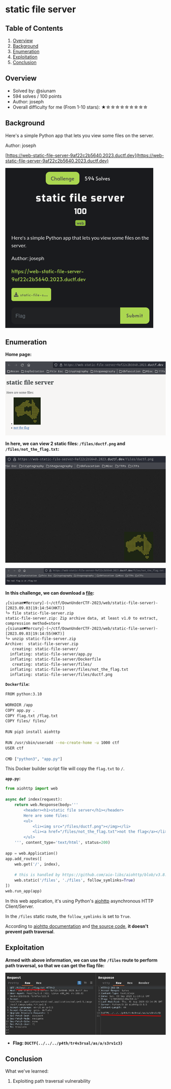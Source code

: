 # static file server

## Table of Contents

1. [Overview](#overview)
2. [Background](#background)
3. [Enumeration](#enumeration)
4. [Exploitation](#exploitation)
5. [Conclusion](#conclusion)

## Overview

- Solved by: @siunam
- 594 solves / 100 points
- Author: joseph
- Overall difficulty for me (From 1-10 stars): ★☆☆☆☆☆☆☆☆☆

## Background

Here's a simple Python app that lets you view some files on the server.

Author: joseph

[https://web-static-file-server-9af22c2b5640.2023.ductf.dev](https://web-static-file-server-9af22c2b5640.2023.ductf.dev)

![](https://github.com/siunam321/CTF-Writeups/blob/main/DownUnderCTF-2023/images/Pasted%20image%2020230903191218.png)

## Enumeration

**Home page:**

![](https://github.com/siunam321/CTF-Writeups/blob/main/DownUnderCTF-2023/images/Pasted%20image%2020230903191259.png)

**In here, we can view 2 static files: `/files/ductf.png` and `/files/not_the_flag.txt`:**

![](https://github.com/siunam321/CTF-Writeups/blob/main/DownUnderCTF-2023/images/Pasted%20image%2020230903191412.png)

![](https://github.com/siunam321/CTF-Writeups/blob/main/DownUnderCTF-2023/images/Pasted%20image%2020230903191417.png)

**In this challenge, we can download a [file](https://github.com/siunam321/CTF-Writeups/blob/main/DownUnderCTF-2023/web/static-file-server/static-file-server.zip):**
```shell
┌[siunam♥Mercury]-(~/ctf/DownUnderCTF-2023/web/static-file-server)-[2023.09.03|19:14:54(HKT)]
└> file static-file-server.zip 
static-file-server.zip: Zip archive data, at least v1.0 to extract, compression method=store
┌[siunam♥Mercury]-(~/ctf/DownUnderCTF-2023/web/static-file-server)-[2023.09.03|19:14:55(HKT)]
└> unzip static-file-server.zip 
Archive:  static-file-server.zip
   creating: static-file-server/
  inflating: static-file-server/app.py  
  inflating: static-file-server/Dockerfile  
   creating: static-file-server/files/
  inflating: static-file-server/files/not_the_flag.txt  
  inflating: static-file-server/files/ductf.png  
```

**`Dockerfile`:**
```bash
FROM python:3.10

WORKDIR /app
COPY app.py .
COPY flag.txt /flag.txt
COPY files/ files/

RUN pip3 install aiohttp

RUN /usr/sbin/useradd --no-create-home -u 1000 ctf
USER ctf

CMD ["python3", "app.py"]
```

This Docker builder script file will copy the `flag.txt` to `/`.

**`app.py`:**
```python
from aiohttp import web

async def index(request):
    return web.Response(body='''
        <header><h1>static file server</h1></header>
        Here are some files:
        <ul>
            <li><img src="/files/ductf.png"></img></li>
            <li><a href="/files/not_the_flag.txt">not the flag</a></li>
        </ul>
    ''', content_type='text/html', status=200)

app = web.Application()
app.add_routes([
    web.get('/', index),

    # this is handled by https://github.com/aio-libs/aiohttp/blob/v3.8.5/aiohttp/web_urldispatcher.py#L654-L690
    web.static('/files', './files', follow_symlinks=True)
])
web.run_app(app)
```

In this web application, it's using Python's [aiohttp](https://docs.aiohttp.org/en/stable/) asynchronous HTTP Client/Server.

In the `/files` static route, the `follow_symlinks` is set to `True`.

According to [aiohttp documentation](https://docs.aiohttp.org/en/stable/web_reference.html) and [the source code](https://github.com/aio-libs/aiohttp/blob/v3.8.5/aiohttp/web_urldispatcher.py#L654-L690), **it doesn't prevent path traversal**.

## Exploitation

**Armed with above information, we can use the `/files` route to perform path traversal, so that we can get the flag file:**

![](https://github.com/siunam321/CTF-Writeups/blob/main/DownUnderCTF-2023/images/Pasted%20image%2020230903192402.png)

- **Flag: `DUCTF{../../../p4th/tr4v3rsal/as/a/s3rv1c3}`**

## Conclusion

What we've learned:

1. Exploiting path traversal vulnerability